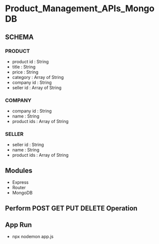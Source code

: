 # Product_Management_APIs_MongoDB
## SCHEMA
### PRODUCT
* product id : String
* title : String
* price : String
* category : Array of String
* company id : String
* seller id : Array of String
### COMPANY
* company id : String
* name : String
* product ids : Array of String
### SELLER
* seller id : String
* name : String
* product ids : Array of String
## Modules
* Express
* Router
* MongoDB
## Perform POST GET PUT DELETE Operation
## App Run
* npx nodemon app.js
